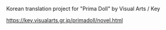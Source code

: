 Korean translation project for "Prima Doll" by Visual Arts / Key

https://key.visualarts.gr.jp/primadoll/novel.html
